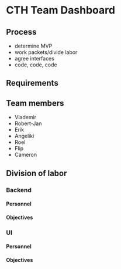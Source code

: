 CTH Team Dashboard
==================

## Process

- determine MVP
- work packets/divide labor
- agree interfaces
- code, code, code

## Requirements

## Team members

- Vlademir
- Robert-Jan
- Erik
- Angeliki
- Roel
- Flip
- Cameron

## Division of labor

### Backend

#### Personnel

#### Objectives

### UI

#### Personnel

#### Objectives
